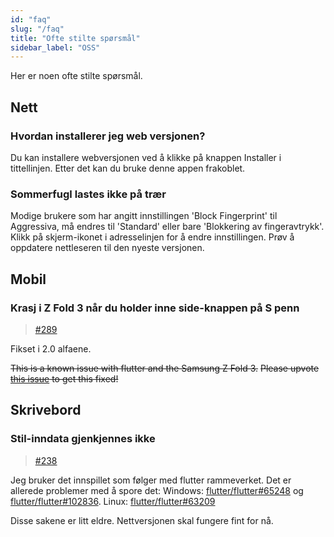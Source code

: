 ```yaml
---
id: "faq"
slug: "/faq"
title: "Ofte stilte spørsmål"
sidebar_label: "OSS"
---
```


Her er noen ofte stilte spørsmål.

## Nett

### Hvordan installerer jeg web versjonen?

Du kan installere webversjonen ved å klikke på knappen Installer i tittellinjen. Etter det kan du bruke denne appen frakoblet.

### Sommerfugl lastes ikke på trær

Modige brukere som har angitt innstillingen 'Block Fingerprint' til Aggressiva, må endres til 'Standard' eller bare 'Blokkering av fingeravtrykk'. Klikk på skjerm-ikonet i adresselinjen for å endre innstillingen. Prøv å oppdatere nettleseren til den nyeste versjonen.

## Mobil

### Krasj i Z Fold 3 når du holder inne side-knappen på S penn

> [#289](https://github.com/LinwoodDev/Butterfly/issues/289)

Fikset i 2.0 alfaene.

~~This is a known issue with flutter and the Samsung Z Fold 3.~~ ~~Please upvote [this issue](https://github.com/flutter/flutter/issues/111068) to get this fixed!~~

## Skrivebord

### Stil-inndata gjenkjennes ikke

> [#238](https://github.com/LinwoodDev/Butterfly/issues/238)

Jeg bruker det innspillet som følger med flutter rammeverket. Det er allerede problemer med å spore det: Windows: [flutter/flutter#65248](https://github.com/flutter/flutter/issues/65248) og [flutter/flutter#102836](https://github.com/flutter/flutter/issues/102836). Linux: [flutter/flutter#63209](https://github.com/flutter/flutter/issues/63209)

Disse sakene er litt eldre. Nettversjonen skal fungere fint for nå.
